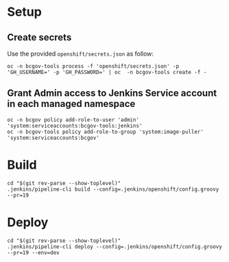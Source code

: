 # Setup
## Create secrets
Use the provided `openshift/secrets.json` as follow:
```
oc -n bcgov-tools process -f 'openshift/secrets.json' -p 'GH_USERNAME=' -p 'GH_PASSWORD=' | oc  -n bcgov-tools create -f -
```

## Grant Admin access to Jenkins Service account in each managed namespace
```
oc -n bcgov policy add-role-to-user 'admin' 'system:serviceaccounts:bcgov-tools:jenkins'
oc -n bcgov-tools policy add-role-to-group 'system:image-puller' 'system:serviceaccounts:bcgov'
```

# Build
```
cd "$(git rev-parse --show-toplevel)"
.jenkins/pipeline-cli build --config=.jenkins/openshift/config.groovy --pr=19
```

# Deploy
```
cd "$(git rev-parse --show-toplevel)"
.jenkins/pipeline-cli deploy --config=.jenkins/openshift/config.groovy --pr=19 --env=dev
```
